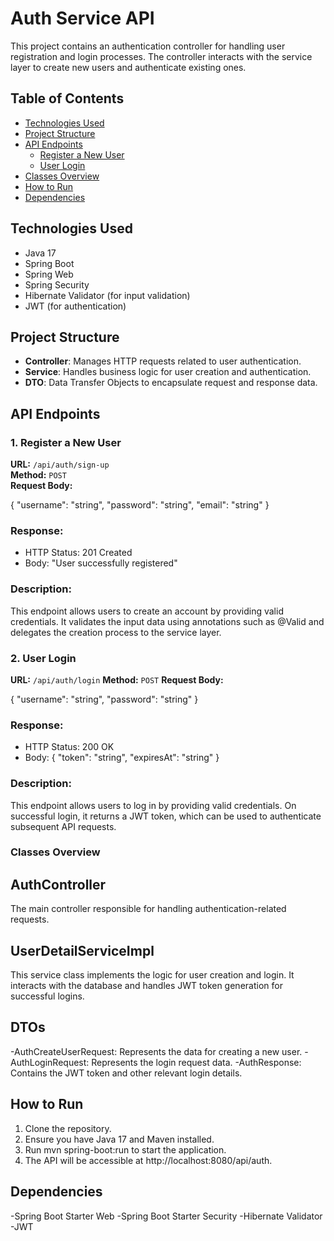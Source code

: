 # Auth Service API

This project contains an authentication controller for handling user registration and login processes. The controller interacts with the service layer to create new users and authenticate existing ones.

## Table of Contents
- [Technologies Used](#technologies-used)
- [Project Structure](#project-structure)
- [API Endpoints](#api-endpoints)
  - [Register a New User](#1-register-a-new-user)
  - [User Login](#2-user-login)
- [Classes Overview](#classes-overview)
- [How to Run](#how-to-run)
- [Dependencies](#dependencies)

## Technologies Used
- Java 17
- Spring Boot
- Spring Web
- Spring Security
- Hibernate Validator (for input validation)
- JWT (for authentication)

## Project Structure

- **Controller**: Manages HTTP requests related to user authentication.
- **Service**: Handles business logic for user creation and authentication.
- **DTO**: Data Transfer Objects to encapsulate request and response data.

## API Endpoints

### 1. Register a New User

**URL:** `/api/auth/sign-up`  
**Method:** `POST`  
**Request Body:**  

{
  "username": "string",
  "password": "string",
  "email": "string"
}

### Response:

- HTTP Status: 201 Created
- Body: "User successfully registered"

### Description:
This endpoint allows users to create an account by providing valid credentials. It validates the input data using annotations such as @Valid and delegates the creation process to the service layer.

### 2. User Login
**URL:** `/api/auth/login`
**Method:** `POST`
**Request Body:**

{
  "username": "string",
  "password": "string"
}

### Response:

- HTTP Status: 200 OK
- Body:
{
  "token": "string",
  "expiresAt": "string"
}

### Description:
This endpoint allows users to log in by providing valid credentials. On successful login, it returns a JWT token, which can be used to authenticate subsequent API requests.

### Classes Overview
## AuthController
The main controller responsible for handling authentication-related requests.

## UserDetailServiceImpl
This service class implements the logic for user creation and login. It interacts with the database and handles JWT token generation for successful logins.

## DTOs
-AuthCreateUserRequest: Represents the data for creating a new user.
-AuthLoginRequest: Represents the login request data.
-AuthResponse: Contains the JWT token and other relevant login details.

## How to Run
1. Clone the repository.
2. Ensure you have Java 17 and Maven installed.
3. Run mvn spring-boot:run to start the application.
4. The API will be accessible at http://localhost:8080/api/auth.

## Dependencies
-Spring Boot Starter Web
-Spring Boot Starter Security
-Hibernate Validator
-JWT
